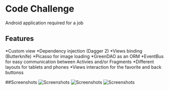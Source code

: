 # Code Challenge

Android application required for a job

## Features

*Custom view
*Dependency injection (Dagger 2)
*Views binding (Butterknife)
*Picasso for image loading
*GreenDAO as an ORM
*EventBus for easy communication between Activies and/or Fragments
*Different layouts for tablets and phones
*Views interaction for the favorite and back buttonss

##Screenshots
![Screenshots](https://raw.githubusercontent.com/ValHol/solstchallenge/master/SolsticeCodeChallenge1.png)
![Screenshots](https://raw.githubusercontent.com/ValHol/solstchallenge/master/SolsticeCodeChallenge2.png)
![Screenshots](https://raw.githubusercontent.com/ValHol/solstchallenge/master/SolsticeCodeChallenge3.png)
